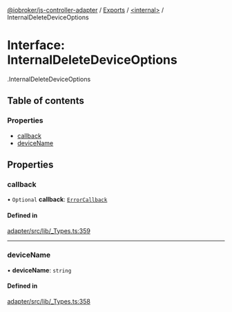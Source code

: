 [@iobroker/js-controller-adapter](../README.md) / [Exports](../modules.md) / [<internal\>](../modules/internal_.md) / InternalDeleteDeviceOptions

# Interface: InternalDeleteDeviceOptions

[<internal>](../modules/internal_.md).InternalDeleteDeviceOptions

## Table of contents

### Properties

- [callback](internal_.InternalDeleteDeviceOptions.md#callback)
- [deviceName](internal_.InternalDeleteDeviceOptions.md#devicename)

## Properties

### callback

• `Optional` **callback**: [`ErrorCallback`](../modules/internal_.md#errorcallback)

#### Defined in

[adapter/src/lib/_Types.ts:359](https://github.com/ioBroker/ioBroker.js-controller/blob/a9d11a29/packages/adapter/src/lib/_Types.ts#L359)

___

### deviceName

• **deviceName**: `string`

#### Defined in

[adapter/src/lib/_Types.ts:358](https://github.com/ioBroker/ioBroker.js-controller/blob/a9d11a29/packages/adapter/src/lib/_Types.ts#L358)
